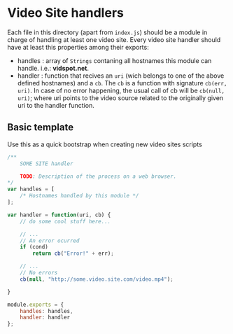 # Video Site handlers
Each file in this directory (apart from `index.js`) should be a module in charge of handling at least one video site.
Every video site handler should have at least this properties among their exports:
* handles : array of `Strings` contaning all hostnames this module can handle. i.e.: __vidspot.net__.
* handler : function that recives an `uri` (wich belongs to one of the above defined hostnames) and a `cb`. The `cb` is a function with signature `cb(err, uri)`. In case of no error happening, the usual call of cb will be `cb(null, uri)`; where uri points to the video source related to the originally given uri to the handler function.

## Basic template
Use this as a quick bootstrap when creating new video sites scripts
```javascript
/**
	SOME SITE handler

	TODO: Description of the process on a web browser.
*/
var handles = [
    /* Hostnames handled by this module */
];

var handler = function(uri, cb) {
    // do some cool stuff here...

    // ...
    // An error ocurred
    if (cond)
        return cb("Error!" + err);

    // ...
    // No errors
    cb(null, "http://some.video.site.com/video.mp4");

}

module.exports = {
	handles: handles,
	handler: handler
};
```